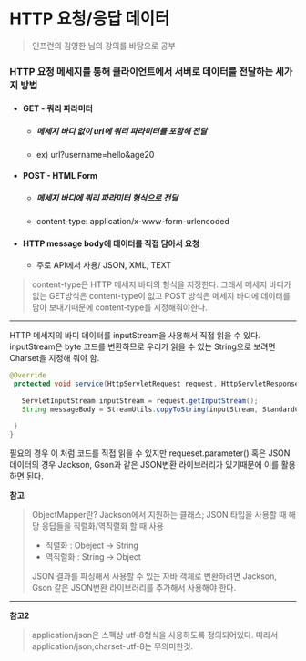 # HTTP 요청/응답 데이터

> 인프런의 김영한 님의 강의를 바탕으로 공부
  
### HTTP 요청 메세지를 통해 클라이언트에서 서버로 데이터를 전달하는 세가지 방법 ###
* #### GET - 쿼리 파라미터 ####
  * ##### 메세지 바디 없이 url에 쿼리 파라미터를 포함해 전달 #####
  * ex) url?username=hello&age20
  
* #### POST - HTML Form #### 
  * ##### 메세지 바디에 쿼리 파라미터 형식으로 전달 #####
  * content-type: application/x-www-form-urlencoded
  
* #### HTTP message body에 데이터를 직접 담아서 요청 #### 
  * 주로 API에서 사용/ JSON, XML, TEXT
  
> content-type은 HTTP 메세지 바디의 형식을 지정한다.
그래서 메세지 바디가 없는 GET방식은 content-type이 없고
POST 방식은 메세지 바디에 데이터를 담아 보내기때문에 content-type를 지정해줘야한다.


------------------------------

HTTP 메세지의 바디 데이터를 inputStream을 사용해서 직접 읽을 수 있다.
inputStream은 byte 코드를 변환하므로 우리가 읽을 수 있는 String으로 보려면 Charset을 지정해 줘야 함.

```java 
@Override
 protected void service(HttpServletRequest request, HttpServletResponse response) throws ServletException, IOException {
 
   ServletInputStream inputStream = request.getInputStream();
   String messageBody = StreamUtils.copyToString(inputStream, StandardCharsets.UTF_8);
   
 }
}
```
필요의 경우 이 처럼 코드를 직접 읽을 수 있지만 requeset.parameter() 혹은 JSON데이터의 경우 Jackson, Gson과 같은 JSON변환 라이브러리가 있기때문에 이를 활용하면 된다.


**참고**
> ObjectMapper란?
> Jackson에서 지원하는 클래스; JSON 타입을 사용할 때 해당 응답들을 직렬화/역직렬화 할 때 사용
> * 직렬화 : Obeject -> String
> * 역직렬화 : String -> Object
> 
> JSON 결과를 파싱해서 사용할 수 있는 자바 객체로 변환하려면 Jackson, Gson 같은 JSON변환 라이브러리를 추가해서 사용해야 한다.


-----------------
**참고2**
> application/json은 스펙상 utf-8형식을 사용하도록 정의되어있다. 따라서 application/json;charset-utf-8는 무의미한것.


